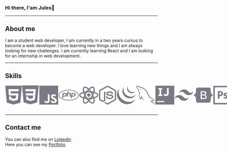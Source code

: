 ### Hi there, I'am Jules👋
<div style="border-bottom: 1px solid black;; width: 100%;"></div>

## About me
I am a student web developer, I am currently in a two years cursus to become a web developer. I love learning new things and I am always looking for new challenges. I am currently learning React and I am looking for an internship in web development.

<div style="border-bottom: 1px solid black;; width: 100%;"></div>

## Skills
<div style="display: flex; justify-content: space-around; align-items: center;">
    <img src="icon/fig-html5.svg" alt="HTML">
    <img src="icon/fig-css3.svg" alt="CSS">
    <img src="icon/fig-javascript.svg" alt="JavaScript">
    <img src="icon/fig-php.svg" alt="PHP">
    <img src="icon/fig-reactjs.svg" alt="Git">
    <img src="icon/fig-nodejs.svg" alt="Git">
    <img src="icon/fig-jquery2.svg" alt="Git">
    <img src="icon/fig-mysql.svg" alt="MySQL">
    <img src="icon/fig-inteliji.svg" alt="Git">
    <img src="icon/fig-tailwindscss.svg" alt="GitHub">
    <img src="icon/fig-bootstrap.svg" alt="Bootstrap">
    <img src="icon/fig-photoshop.svg" alt="Git">
    <img src="icon/fig-illustrator.svg" alt="Git">
    <img src="icon/fig-figma.svg" alt="Git">
</div>

<div style="border-bottom: 1px solid black;; width: 100%; padding-top: 30px;"></div>

## Contact me

<div style="display: flex; flex-direction: column;">
    <div>
You can also find me on <a href="https://www.linkedin.com/in/jules-jean-louis-351a32259/">Linkedin</a>
    </div>
    <div>
Here you can see my <a href="https://jules-jean-louis.students-laplateforme.io/">Portfolio</a>
    </div>
</div>
<!--
**jules-jean-louis1/jules-jean-louis1** is a ✨ _special_ ✨ repository because its `README.md` (this file) appears on your GitHub profile.

Here are some ideas to get you started:

- 🔭 I’m currently working on ...
- 🌱 I’m currently learning ...
- 👯 I’m looking to collaborate on ...
- 🤔 I’m looking for help with ...
- 💬 Ask me about ...
- 📫 How to reach me: ...
- 😄 Pronouns: ...
- ⚡ Fun fact: ...
-->
